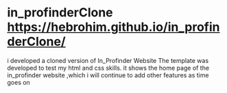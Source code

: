 # in_profinderClone https://hebrohim.github.io/in_profinderClone/

i developed a cloned version of In_Profinder Website
The template was developed to test my html and css skills.
it shows the home page of the in_profinder website ,which i will continue to add other features as time goes on
